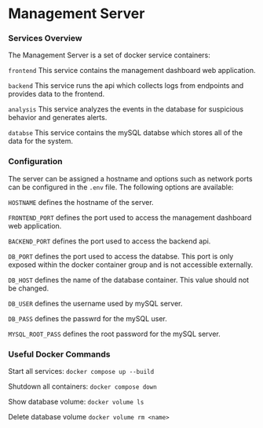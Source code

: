 # Management Server

### Services Overview
The Management Server is a set of docker service containers:

`frontend` This service contains the management dashboard web application.

`backend` This service runs the api which collects logs from endpoints and provides data to the frontend.

`analysis` This service analyzes the events in the database for suspicious behavior and generates alerts.

`databse` This service contains the mySQL databse which stores all of the data for the system.


### Configuration
The server can be assigned a hostname and options such as network ports can be configured in the `.env` file. The following options are available:

`HOSTNAME` defines the hostname of the server. 

`FRONTEND_PORT` defines the port used to access the management dashboard web application.

`BACKEND_PORT` defines the port used to access the backend api.

`DB_PORT` defines the port used to access the databse. This port is only exposed within the docker container group and is not accessible externally. 

`DB_HOST` defines the name of the database container. This value should not be changed.

`DB_USER` defines the username used by mySQL server. 

`DB_PASS` defines the passwrd for the mySQL user.

`MYSQL_ROOT_PASS` defines the root password for the mySQL server.



### Useful Docker Commands
Start all services: `docker compose up --build`

Shutdown all containers: `docker compose down`

Show database volume: `docker volume ls`

Delete database volume `docker volume rm <name>`

